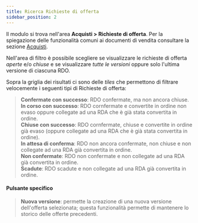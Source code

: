 ```yaml
---
title: Ricerca Richieste di offerta
sidebar_position: 2
---
```


Il modulo si trova nell'area **Acquisti > Richieste di offerta**. Per la spiegazione delle funzionalità comuni ai documenti di vendita consultare la sezione [Acquisti](/docs/purchase/purchases-intro).

Nell'area di filtro è possibile scegliere se visualizzare le richieste di offerta *aperte* e/o *chiuse* e se visualizzare *tutte le versioni* oppure solo l'ultima versione di ciascuna RDO.  

Sopra la griglia dei risultati ci sono delle *tiles* che permettono di filtrare velocemente i seguenti tipi di Richieste di offerta: 
> **Confermate con successo**: RDO confermate, ma non ancora chiuse.    
> **In corso con successo**: RDO cornfermate e convertite in ordine non evaso oppure collegate ad una RDA che è già stata convertita in ordine.    
> **Chiuse con successo**: RDO cornfermate, chiuse e convertite in ordine già evaso (oppure collegate ad una RDA che è già stata convertita in ordine).    
> **In attesa di conferma**: RDO non ancora confermate, non chiuse e non collegate ad una RDA già convertita in ordine.    
> **Non confermate**: RDO non confermate e non collegate ad una RDA già convertita in ordine.   
> **Scadute**: RDO scadute e non collegate ad una RDA già convertita in ordine.  

#### Pulsante specifico  
> **Nuova versione**: permette la creazione di una nuova versione dell'offerta selezionata; questa funzionalità permette di mantenere lo storico delle offerte precedenti. 
